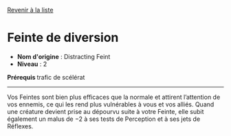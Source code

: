 [Revenir à la liste](list.md)

# Feinte de diversion

 * **Nom d'origine** : Distracting Feint
 * **Niveau** : 2


<p><strong>Prérequis </strong> trafic de scélérat</p>
<hr>
<p>Vos Feintes sont bien plus efficaces que la normale et attirent l’attention de vos ennemis, ce qui les rend plus vulnérables à vous et vos alliés. Quand une créature devient prise au dépourvu suite à votre Feinte, elle subit également un malus de −2 à ses tests de Perception et à ses jets de Réflexes.</p>